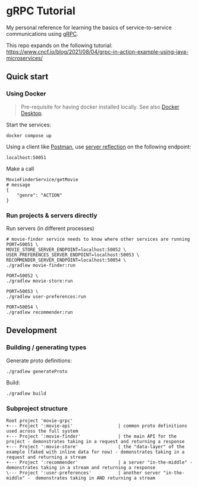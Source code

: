 # gRPC Tutorial

My personal reference for learning the basics of service-to-service communications using [gRPC](https://grpc.io/docs/what-is-grpc/introduction/).

This repo expands on the following tutorial:
https://www.cncf.io/blog/2021/08/04/grpc-in-action-example-using-java-microservices/

## Quick start

### Using Docker

> Pre-requisite for having docker installed locally. See also [Docker Desktop](https://www.docker.com/products/docker-desktop/).

Start the services:
 
 ```shell
docker compose up
```

Using a client like [Postman](https://www.postman.com/), use [server reflection](https://www.postman.com/postman/workspace/postman-grpc-enablement/collection/641c6ef916854af1220ad91b) on the following endpoint:

```text
localhost:50051
```

Make a call

```shell
MovieFinderService/getMovie
# message
{
    "genre": "ACTION"
}
```

### Run projects & servers directly

Run servers (in different processes)
```shell
# movie-finder service needs to know where other services are running
PORT=50051 \
MOVIE_STORE_SERVER_ENDPOINT=localhost:50052 \
USER_PREFERENCES_SERVER_ENDPOINT=localhost:50053 \
RECOMMENDER_SERVER_ENDPOINT=localhost:50054 \
./gradlew movie-finder:run

PORT=50052 \
./gradlew movie-store:run

PORT=50053 \
./gradlew user-preferences:run

PORT=50054 \
./gradlew recommender:run
```

## Development

### Building / generating types
Generate proto definitions:
```shell
./gradlew generateProto
```

Build:
```shell
./gradlew build
```


### Subproject structure

```text
Root project 'movie-grpc'
+--- Project ':movie-api'                 | common proto definitions used across the full system
+--- Project ':movie-finder'              | the main API for the project - demonstrates taking in a request and returning a response
+--- Project ':movie-store'               | the "data-layer" of the example (faked with inline data for now) - demonstrates taking in a request and returning a stream
+--- Project ':recommender'               | a server "in-the-middle" - demonstrates taking in a stream and returning a response
\--- Project ':user-preferences'          | another server "in-the-middle" -  demonstrates taking in AND returning a stream
```